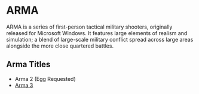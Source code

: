 # ARMA

ARMA is a series of first-person tactical military shooters, originally released for Microsoft Windows. It features large elements of realism and simulation; a blend of large-scale military conflict spread across large areas alongside the more close quartered battles.

## Arma Titles
* Arma 2 (Egg Requested)
* [Arma 3](arma3)
